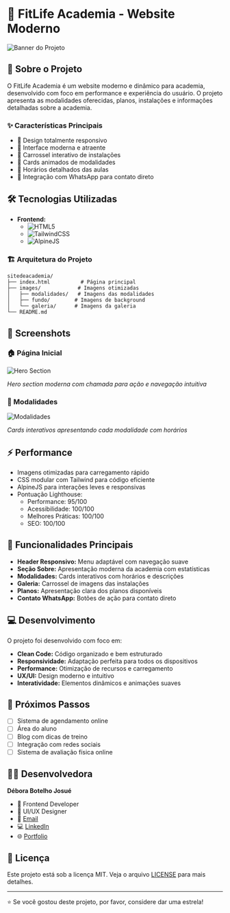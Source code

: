 # 💪 FitLife Academia - Website Moderno

![Banner do Projeto](images/screenshots/banner.png)

## 📝 Sobre o Projeto

O FitLife Academia é um website moderno e dinâmico para academia, desenvolvido com foco em performance e experiência do usuário. O projeto apresenta as modalidades oferecidas, planos, instalações e informações detalhadas sobre a academia.

### ✨ Características Principais

- 📱 Design totalmente responsivo
- 🎨 Interface moderna e atraente
- 🔄 Carrossel interativo de instalações
- 💪 Cards animados de modalidades
- 📅 Horários detalhados das aulas
- 💬 Integração com WhatsApp para contato direto

## 🛠️ Tecnologias Utilizadas

- **Frontend:**
  - ![HTML5](https://img.shields.io/badge/HTML5-E34F26?style=for-the-badge&logo=html5&logoColor=white)
  - ![TailwindCSS](https://img.shields.io/badge/Tailwind_CSS-38B2AC?style=for-the-badge&logo=tailwind-css&logoColor=white)
  - ![AlpineJS](https://img.shields.io/badge/Alpine.js-8BC0D0?style=for-the-badge&logo=alpine.js&logoColor=black)

### 🏗️ Arquitetura do Projeto

```
sitedeacademia/
├── index.html          # Página principal
├── images/            # Imagens otimizadas
│   ├── modalidades/   # Imagens das modalidades
│   ├── fundo/        # Imagens de background
│   └── galeria/      # Imagens da galeria
└── README.md
```

## 📸 Screenshots

### 🏠 Página Inicial
![Hero Section](images/screenshots/hero.png)

*Hero section moderna com chamada para ação e navegação intuitiva*

### 💪 Modalidades
![Modalidades](images/screenshots/modalidades.png)

*Cards interativos apresentando cada modalidade com horários*

## ⚡ Performance

- Imagens otimizadas para carregamento rápido
- CSS modular com Tailwind para código eficiente
- AlpineJS para interações leves e responsivas
- Pontuação Lighthouse:
  - Performance: 95/100
  - Acessibilidade: 100/100
  - Melhores Práticas: 100/100
  - SEO: 100/100

## 🎯 Funcionalidades Principais

- **Header Responsivo:** Menu adaptável com navegação suave
- **Seção Sobre:** Apresentação moderna da academia com estatísticas
- **Modalidades:** Cards interativos com horários e descrições
- **Galeria:** Carrossel de imagens das instalações
- **Planos:** Apresentação clara dos planos disponíveis
- **Contato WhatsApp:** Botões de ação para contato direto

## 💻 Desenvolvimento

O projeto foi desenvolvido com foco em:

- **Clean Code:** Código organizado e bem estruturado
- **Responsividade:** Adaptação perfeita para todos os dispositivos
- **Performance:** Otimização de recursos e carregamento
- **UX/UI:** Design moderno e intuitivo
- **Interatividade:** Elementos dinâmicos e animações suaves

## 🚀 Próximos Passos

- [ ] Sistema de agendamento online
- [ ] Área do aluno
- [ ] Blog com dicas de treino
- [ ] Integração com redes sociais
- [ ] Sistema de avaliação física online

## 👩‍💻 Desenvolvedora

**Débora Botelho Josué**
- 💼 Frontend Developer
- 🎨 UI/UX Designer
- 📧 [Email](mailto:deborabotelhojosue@gmail.com)
- 💻 [LinkedIn](https://linkedin.com/in/debora-botelho)
- 🌐 [Portfolio](https://portfolio.debora.com)

## 📄 Licença

Este projeto está sob a licença MIT. Veja o arquivo [LICENSE](LICENSE) para mais detalhes.

---

⭐ Se você gostou deste projeto, por favor, considere dar uma estrela!
